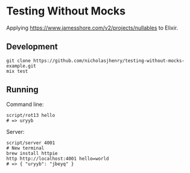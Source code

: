 # Testing Without Mocks

Applying <https://www.jamesshore.com/v2/projects/nullables> to Elixir.

## Development

    git clone https://github.com/nicholasjhenry/testing-without-mocks-example.git
    mix test

## Running

Command line:

    script/rot13 hello
    # => uryyb

Server:

    script/server 4001
    # New terminal
    brew install httpie
    http http://localhost:4001 hello=world
    # => { "uryyb": "jbeyq" }
